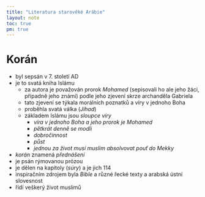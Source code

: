 ```yaml
---
title: "Literatura starověké Arábie"
layout: note
toc: true
pm: true
---
```

# Korán
- byl sepsán v 7. století AD
- je to svatá kniha Islámu
    - za autora je považován prorok _Mohamed_ (sepisovali ho ale jeho žáci, případně jeho známí) podle jeho zjevení skrze archanděla Gabriela
    - tato zjevení se týkala morálních poznatků a víry v jednoho Boha
    - proběhla svatá válka (_Jihad_)
    - základem Islámu jsou _sloupce víry_
        - _víra v jednoho Boha a jeho prorok je Mohamed_
        - _pětkrát denně se modli_
        - _dobročinnost_
        - _půst_
        - _jednou za život musí muslim absolvovat pouť do Mekky_
- _korán_ znamená _přednášení_
- je psán rýmovanou prózou
- je dělen na kapitoly (_súry_) a je jich 114
- inspiračním zdrojem byla _Bible_ a různé řecké texty a arabská ústní slovesnost
- řídí veškerý život muslimů